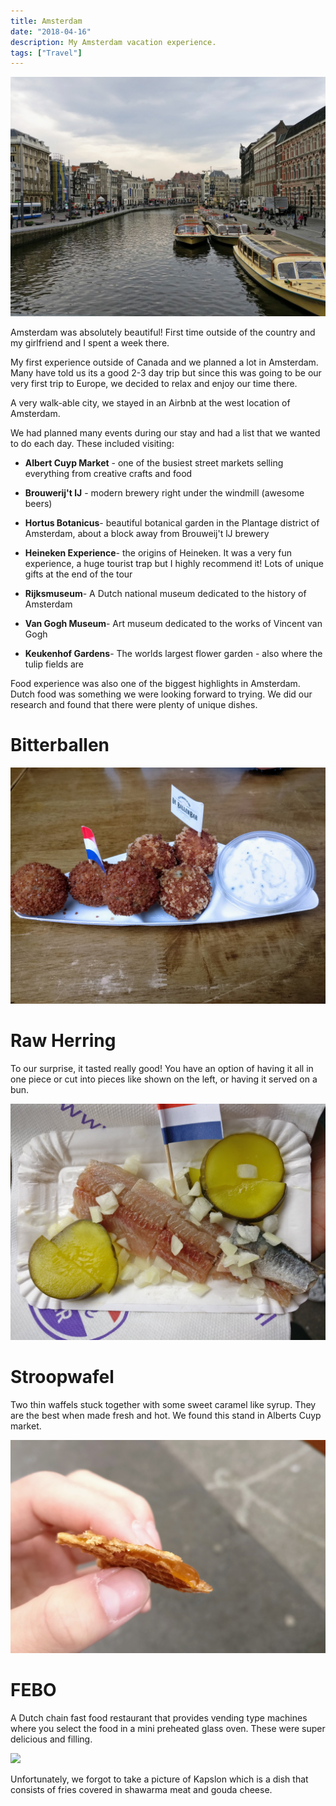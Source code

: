 ```yaml
---
title: Amsterdam
date: "2018-04-16"
description: My Amsterdam vacation experience.
tags: ["Travel"]
---
```


![Amsterdam](./amsterdam.jpg)

Amsterdam was absolutely beautiful! First time outside of the country and my girlfriend and I spent a week there.

My first experience outside of Canada and we planned a lot in Amsterdam. Many have told us its a good 2-3 day trip but since this was going to be our very first trip to Europe, we decided to relax and enjoy our time there.

A very walk-able city, we stayed in an Airbnb at the west location of Amsterdam.

We had planned many events during our stay and had a list that we wanted to do each day. These included visiting:

- **Albert Cuyp Market** - one of the busiest street markets selling everything from creative crafts and food

- **Brouwerij't lJ** - modern brewery right under the windmill (awesome beers)

- **Hortus Botanicus**- beautiful botanical garden in the Plantage district of Amsterdam, about a block away from Brouweij't lJ brewery

- **Heineken Experience**- the origins of Heineken. It was a very fun experience, a huge tourist trap but I highly recommend it! Lots of unique gifts at the end of the tour

- **Rijksmuseum**- A Dutch national museum dedicated to the history of Amsterdam

- **Van Gogh Museum**- Art museum dedicated to the works of Vincent van Gogh

- **Keukenhof Gardens**- The worlds largest flower garden - also where the tulip fields are

Food experience was also one of the biggest highlights in Amsterdam. Dutch food was something we were looking forward to trying. We did our research and found that there were plenty of unique dishes.

# **Bitterballen**

![](./bitterballen.jpg)

# **Raw Herring**

To our surprise, it tasted really good! You have an option of having it all in one piece or cut into pieces like shown on the left, or having it served on a bun.

![](./rawherring.jpg)

# **Stroopwafel**

Two thin waffels stuck together with some sweet caramel like syrup. They are the best when made fresh and hot. We found this stand in Alberts Cuyp market.

![](./stroopwafel.jpg)

# **FEBO**

A Dutch chain fast food restaurant that provides vending type machines where you select the food in a mini preheated glass oven. These were super delicious and filling.

![](./febo.jpg)

Unfortunately, we forgot to take a picture of Kapslon which is a dish that consists of fries covered in shawarma meat and gouda cheese.
